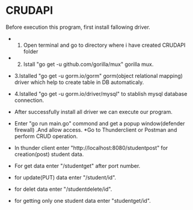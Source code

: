 # CRUDAPI
Before execution this program, first install fallowing driver.
 *    1. Open terminal and go to directory where i have created CRUDAPI folder
 *    2. Istall "go get -u github.com/gorilla/mux" gorilla mux.
 *    3.Istalled "go get -u gorm.io/gorm" gorm(object relational mapping) driver which help to create table in DB automaticaly.
 *    4.Istalled "go get -u gorm.io/driver/mysql" to stablish mysql database connection.
* After successfully install all driver we can execute our program.
* Enter "go run main.go" commond and get a popup window(defender firewall) .And allow access.
*Go to Thunderclient or Postman and perform CRUD operation.


* In thunder client enter "http://localhost:8080/studentpost" for creation(post) student data.
* For get data enter "/studentget" after port number.
* for update(PUT) data enter "/student/id".
* for delet data enter "/studentdelete/id".
* for getting only one student data enter "studentget/id".
